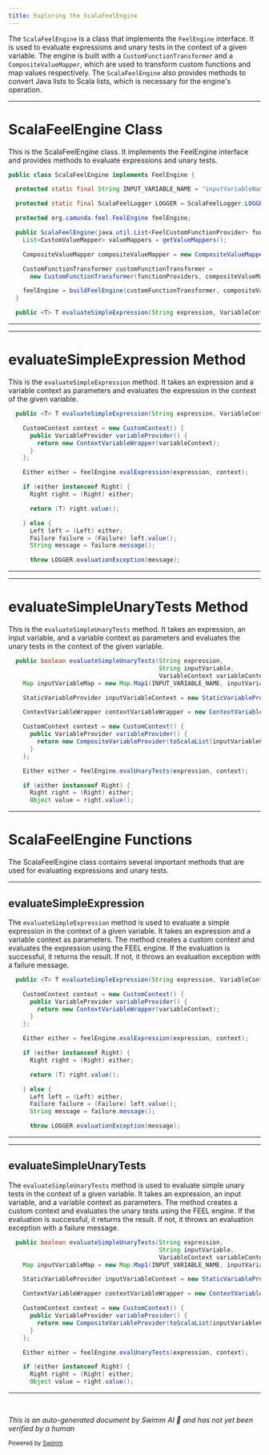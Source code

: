 ```yaml
---
title: Exploring the ScalaFeelEngine
---
```

The `ScalaFeelEngine` is a class that implements the `FeelEngine` interface. It is used to evaluate expressions and unary tests in the context of a given variable. The engine is built with a `CustomFunctionTransformer` and a `CompositeValueMapper`, which are used to transform custom functions and map values respectively. The `ScalaFeelEngine` also provides methods to convert Java lists to Scala lists, which is necessary for the engine's operation.

<SwmSnippet path="/engine-dmn/feel-scala/src/main/java/org/camunda/bpm/dmn/feel/impl/scala/ScalaFeelEngine.java" line="45">

---

# ScalaFeelEngine Class

This is the ScalaFeelEngine class. It implements the FeelEngine interface and provides methods to evaluate expressions and unary tests.

```java
public class ScalaFeelEngine implements FeelEngine {

  protected static final String INPUT_VARIABLE_NAME = "inputVariableName";

  protected static final ScalaFeelLogger LOGGER = ScalaFeelLogger.LOGGER;

  protected org.camunda.feel.FeelEngine feelEngine;

  public ScalaFeelEngine(java.util.List<FeelCustomFunctionProvider> functionProviders) {
    List<CustomValueMapper> valueMappers = getValueMappers();

    CompositeValueMapper compositeValueMapper = new CompositeValueMapper(valueMappers);

    CustomFunctionTransformer customFunctionTransformer =
      new CustomFunctionTransformer(functionProviders, compositeValueMapper);

    feelEngine = buildFeelEngine(customFunctionTransformer, compositeValueMapper);
  }

  public <T> T evaluateSimpleExpression(String expression, VariableContext variableContext) {

```

---

</SwmSnippet>

<SwmSnippet path="/engine-dmn/feel-scala/src/main/java/org/camunda/bpm/dmn/feel/impl/scala/ScalaFeelEngine.java" line="64">

---

# evaluateSimpleExpression Method

This is the `evaluateSimpleExpression` method. It takes an expression and a variable context as parameters and evaluates the expression in the context of the given variable.

```java
  public <T> T evaluateSimpleExpression(String expression, VariableContext variableContext) {

    CustomContext context = new CustomContext() {
      public VariableProvider variableProvider() {
        return new ContextVariableWrapper(variableContext);
      }
    };

    Either either = feelEngine.evalExpression(expression, context);

    if (either instanceof Right) {
      Right right = (Right) either;

      return (T) right.value();

    } else {
      Left left = (Left) either;
      Failure failure = (Failure) left.value();
      String message = failure.message();

      throw LOGGER.evaluationException(message);
```

---

</SwmSnippet>

<SwmSnippet path="/engine-dmn/feel-scala/src/main/java/org/camunda/bpm/dmn/feel/impl/scala/ScalaFeelEngine.java" line="89">

---

# evaluateSimpleUnaryTests Method

This is the `evaluateSimpleUnaryTests` method. It takes an expression, an input variable, and a variable context as parameters and evaluates the unary tests in the context of the given variable.

```java
  public boolean evaluateSimpleUnaryTests(String expression,
                                          String inputVariable,
                                          VariableContext variableContext) {
    Map inputVariableMap = new Map.Map1(INPUT_VARIABLE_NAME, inputVariable);

    StaticVariableProvider inputVariableContext = new StaticVariableProvider(inputVariableMap);

    ContextVariableWrapper contextVariableWrapper = new ContextVariableWrapper(variableContext);

    CustomContext context = new CustomContext() {
      public VariableProvider variableProvider() {
        return new CompositeVariableProvider(toScalaList(inputVariableContext, contextVariableWrapper));
      }
    };

    Either either = feelEngine.evalUnaryTests(expression, context);

    if (either instanceof Right) {
      Right right = (Right) either;
      Object value = right.value();

```

---

</SwmSnippet>

# ScalaFeelEngine Functions

The ScalaFeelEngine class contains several important methods that are used for evaluating expressions and unary tests.

<SwmSnippet path="/engine-dmn/feel-scala/src/main/java/org/camunda/bpm/dmn/feel/impl/scala/ScalaFeelEngine.java" line="64">

---

## evaluateSimpleExpression

The `evaluateSimpleExpression` method is used to evaluate a simple expression in the context of a given variable. It takes an expression and a variable context as parameters. The method creates a custom context and evaluates the expression using the FEEL engine. If the evaluation is successful, it returns the result. If not, it throws an evaluation exception with a failure message.

```java
  public <T> T evaluateSimpleExpression(String expression, VariableContext variableContext) {

    CustomContext context = new CustomContext() {
      public VariableProvider variableProvider() {
        return new ContextVariableWrapper(variableContext);
      }
    };

    Either either = feelEngine.evalExpression(expression, context);

    if (either instanceof Right) {
      Right right = (Right) either;

      return (T) right.value();

    } else {
      Left left = (Left) either;
      Failure failure = (Failure) left.value();
      String message = failure.message();

      throw LOGGER.evaluationException(message);
```

---

</SwmSnippet>

<SwmSnippet path="/engine-dmn/feel-scala/src/main/java/org/camunda/bpm/dmn/feel/impl/scala/ScalaFeelEngine.java" line="89">

---

## evaluateSimpleUnaryTests

The `evaluateSimpleUnaryTests` method is used to evaluate simple unary tests in the context of a given variable. It takes an expression, an input variable, and a variable context as parameters. The method creates a custom context and evaluates the unary tests using the FEEL engine. If the evaluation is successful, it returns the result. If not, it throws an evaluation exception with a failure message.

```java
  public boolean evaluateSimpleUnaryTests(String expression,
                                          String inputVariable,
                                          VariableContext variableContext) {
    Map inputVariableMap = new Map.Map1(INPUT_VARIABLE_NAME, inputVariable);

    StaticVariableProvider inputVariableContext = new StaticVariableProvider(inputVariableMap);

    ContextVariableWrapper contextVariableWrapper = new ContextVariableWrapper(variableContext);

    CustomContext context = new CustomContext() {
      public VariableProvider variableProvider() {
        return new CompositeVariableProvider(toScalaList(inputVariableContext, contextVariableWrapper));
      }
    };

    Either either = feelEngine.evalUnaryTests(expression, context);

    if (either instanceof Right) {
      Right right = (Right) either;
      Object value = right.value();

```

---

</SwmSnippet>

&nbsp;

*This is an auto-generated document by Swimm AI 🌊 and has not yet been verified by a human*

<SwmMeta version="3.0.0" repo-id="Z2l0aHViJTNBJTNBQ2l0aS1jYW11bmRhJTNBJTNBZ2lsYWRuYXZvdA==" repo-name="Citi-camunda" doc-type="overview"><sup>Powered by [Swimm](/)</sup></SwmMeta>
